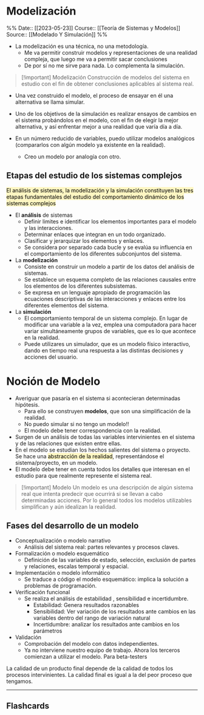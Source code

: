 # Modelización

%%
Date:: [[2023-05-23]]
Course:: [[Teoría de Sistemas y Modelos]]
Source:: [[Modelado Y Simulación]]
%%

- La modelización es una técnica, no una metodología.
	- Me va permitir construir modelos y representaciones de una realidad compleja, que luego me va a permitir sacar conclusiones
	- De por sí no me sirve para nada. Lo complementa la simulación.


>[!important] Modelización
>Construcción de modelos del sistema en estudio con el fin de obtener conclusiones aplicables al sistema real.

- Una vez construido el modelo, el proceso de ensayar en él una alternativa se llama simular.
- Uno de los objetivos de la simulación es realizar ensayos de cambios en el sistema probándolos en el modelo, con el fin de elegir la mejor alternativa, y así enfrentar mejor a una realidad que varía día a día.

- En un número reducido de variables, puedo utilizar modelos analógicos (compararlos con algún modelo ya existente en la realidad). 
	- Creo un modelo por analogía con otro.

## Etapas del estudio de los sistemas complejos
<mark style="background: #FFF3A3A6;">El análisis de sistemas, la modelización y la simulación constituyen las tres etapas
fundamentales del estudio del comportamiento dinámico de los sistemas complejos</mark>
- El **análisis** de sistemas
	- Definir limites e identificar los elementos importantes para el modelo y las interacciones.
	- Determinar enlaces que integran en un todo organizado.
	- Clasificar y jerarquizar los elementos y enlaces.
	- Se considera por separado cada bucle y se evalúa su influencia en el comportamiento de los diferentes subconjuntos del sistema. 
- La **modelización**
	- Consiste en construir un modelo a partir de los datos del análisis de sistemas.
	- Se establece un esquema completo de las relaciones causales entre los elementos de los diferentes subsistemas.
	- Se expresa en un lenguaje apropiado de programación las ecuaciones descriptivas de las interacciones y enlaces entre los diferentes elementos del sistema.
- La **simulación**
	- El comportamiento temporal de un sistema complejo. En lugar de modificar una variable a la vez, emplea una computadora para hacer variar simultáneamente grupos de variables, que es lo que acontece en la realidad.
	- Puede utilizares un simulador, que es un modelo físico interactivo, dando en tiempo real una respuesta a las distintas decisiones y acciones del usuario.

# Noción de Modelo
- Averiguar que pasaría en el sistema si acontecieran determinadas hipótesis.
	- Para ello se construyen **modelos**, que son una simplificación de la realidad.
	- No puedo simular si no tengo un modelo!!
	- El modelo debe tener correspondencia con la realidad.  
- Surgen de un análisis de todas las variables intervinientes en el sistema y de las relaciones que existen entre ellas.
- En el modelo se estudian los hechos salientes del sistema o proyecto. Se hace una <mark style="background: #FFF3A3A6;">abstracción de la realidad</mark>, representándose el sistema/proyecto, en un modelo.
- El modelo debe tener en cuenta todos los detalles que interesan en el estudio para que realmente represente el sistema real.

>[!important] Modelo
>Un modelo es una descripción de algún sistema real que intenta predecir que ocurrirá si se llevan a cabo determinadas acciones. Por lo general todos los modelos utilizables simplifican y aún idealizan la realidad.


## Fases del desarrollo de un modelo
- Conceptualización o modelo narrativo
	- Análisis del sistema real: partes relevantes y procesos claves.
- Formalización o modelo esquemático
	- Definición de las variables de estado, selección, exclusión de partes y relaciones, escalas temporal y espacial.
- Implementación o modelo informático
	- Se traduce a código el modelo esquemático: implica la solución a problemas de programación.
- Verificación funcional
	- Se realiza el análisis de estabilidad , sensibilidad e incertidumbre.
		- Estabilidad: Genera resultados razonables
		- Sensibilidad: Ver variación de los resultados ante cambios en las variables dentro del rango de variación natural
		- Incertidumbre: analizar los resultados ante cambios en los parámetros
- Validación
	- Comprobación del modelo con datos independientes.
	- Ya no interviene nuestro equipo de trabajo. Ahora los terceros comienzan a utilizar el modelo. Para beta-testers

La calidad de un producto final depende de la calidad de todos los procesos intervinientes. La calidad final es igual a la del peor proceso que tengamos.

___
## Flashcards